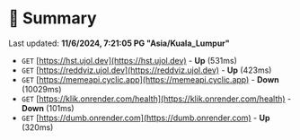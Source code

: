 # 📖 Summary
Last updated: **11/6/2024, 7:21:05 PG "Asia/Kuala_Lumpur"**

- `GET` [https://hst.ujol.dev](https://hst.ujol.dev) - **Up** (531ms)
- `GET` [https://reddviz.ujol.dev](https://reddviz.ujol.dev) - **Up** (423ms)
- `GET` [https://memeapi.cyclic.app](https://memeapi.cyclic.app) - **Down** (10029ms)
- `GET` [https://klik.onrender.com/health](https://klik.onrender.com/health) - **Down** (101ms)
- `GET` [https://dumb.onrender.com](https://dumb.onrender.com) - **Up** (320ms)

